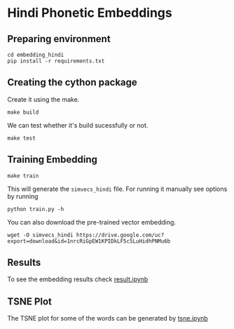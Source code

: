 # Hindi Phonetic Embeddings

## Preparing environment

```
cd embedding_hindi
pip install -r requirements.txt
```

## Creating the cython package

Create it using the make.

```
make build
```

We can test whether it's build sucessfully or not.

```
make test
```

## Training Embedding

```
make train
```

This will generate the `simvecs_hindi` file. For running it manually see options by running

```
python train.py -h
```

You can also download the pre-trained vector embedding.

```
wget -O simvecs_hindi https://drive.google.com/uc?export=download&id=1nrcRiGpEW1KPIDkLF5c5LuHidhPNMu6b
```

## Results

To see the embedding results check [result.ipynb](result.ipynb)


## TSNE Plot

The TSNE plot for some of the words can be generated by [tsne.ipynb](tsne.ipynb)
